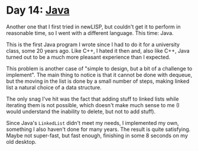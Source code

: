 # Day 14: [Java](https://www.java.com/)

Another one that I first tried in newLISP, but couldn't get it to perform in
reasonable time, so I went with a different language. This time: Java.

This is the first Java program I wrote since I had to do it for a university
class, some 20 years ago. Like C++, I hated it then and, also like C++, Java
turned out to be a much more pleasant experience than I expected.

This problem is another case of "simple to design, but a bit of a challenge to
implement". The main thing to notice is that it cannot be done with dequeue,
but the moving in the list is done by a small number of steps, making linked
list a natural choice of a data structure.

The only snag I've hit was the fact that adding stuff to linked lists while
iterating them is not possible, which doesn't make much sense to me (I would
understand the inability to delete, but not to add stuff).

Since Java's `LinkedList` didn't meet my needs, I implemented my own, something
I also haven't done for many years. The result is quite satisfying. Maybe not
super-fast, but fast enough, finishing in some 8 seconds on my old desktop.
